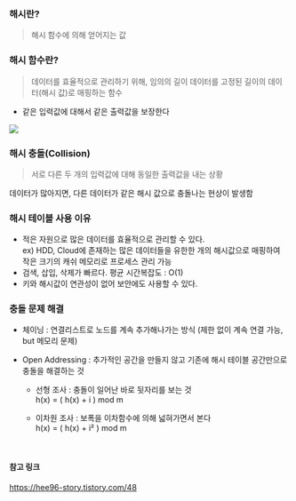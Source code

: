 ### 해시란?
> 해시 함수에 의해 얻어지는 값

### 해시 함수란?
> 데이터를 효율적으로 관리하기 위해, 임의의 길이 데이터를 고정된 길이의 데이터(해시 값)로 매핑하는 함수

- 같은 입력값에 대해서 같은 출력값을 보장한다

![](https://images.velog.io/images/hammii/post/318e1321-3b71-40de-b536-2fe4b07288c5/image.png)

### 해시 충돌(Collision)
> 서로 다른 두 개의 입력값에 대해 동일한 출력값을 내는 상황

데이터가 많아지면, 다른 데이터가 같은 해시 값으로 충돌나는 현상이 발생함

### 해시 테이블 사용 이유
- 적은 자원으로 많은 데이터를 효율적으로 관리할 수 있다.<br>
 ex) HDD, Cloud에 존재하는 많은 데이터들을 유한한 개의 해시값으로 매핑하여 작은 크기의 캐쉬 메모리로 프로세스 관리 가능
- 검색, 삽입, 삭제가 빠르다. 
평균 시간복잡도 : O(1)
- 키와 해시값이 연관성이 없어 보안에도 사용할 수 있다.

### 충돌 문제 해결

- 체이닝 : 연결리스트로 노드를 계속 추가해나가는 방식 (제한 없이 계속 연결 가능, but 메모리 문제)

- Open Addressing : 추가적인 공간을 만들지 않고 기존에 해시 테이블 공간만으로 충돌을 해결하는 것

  - 선형 조사 : 충돌이 일어난 바로 뒷자리를 보는 것<br>
    h(x) = ( h(x) + i ) mod m

  - 이차원 조사 : 보폭을 이차함수에 의해 넓혀가면서 본다<br>
    h(x) = ( h(x) + i² ) mod m

<br>

#### 참고 링크
https://hee96-story.tistory.com/48
